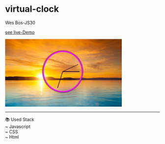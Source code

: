 # virtual-clock
Wes Bos-JS30<br>

[see live-Demo](https://cleverttech.github.io/virtual-clock/)

<img src="https://github.com/Cleverttech/virtual-clock/blob/main/demo3.PNG" alt="demo-Image" margin="auto 0px" width="380" height="220"/>
<hr>

📚 Used Stack <br>
~ Javascript <br>
~ CSS <br>
~ Html

